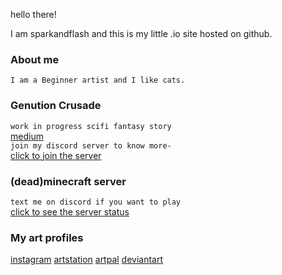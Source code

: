 

hello there!

I am sparkandflash and this is my little .io site hosted on github.

### About me
``I am a Beginner artist and I like cats.``

### Genution Crusade

```work in progress scifi fantasy story```<br> 
[medium](https://medium.com/@pratheeksha)<br>
```join my discord server to know more-```<br>
[click to join the server](https://discord.gg/pJXNr9e)<br>

### (dead)minecraft server 
```text me on discord if you want to play```<br>
[click to see the server status](https://sparkandflash.aternos.me/)

### My art profiles
[instagram](https://www.instagram.com/spark.and.flash/) [artstation](https://sparkandflash.artstation.com) [artpal](https://www.artpal.com/phegde04) [deviantart](https://www.deviantart.com/sparkandflash)
